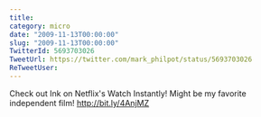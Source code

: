 ```yaml
---
title: 
category: micro
date: "2009-11-13T00:00:00"
slug: "2009-11-13T00:00:00"
TwitterId: 5693703026
TweetUrl: https://twitter.com/mark_philpot/status/5693703026
ReTweetUser: 
---
```


Check out Ink on Netflix's Watch Instantly! Might be my favorite independent film! http://bit.ly/4AnjMZ